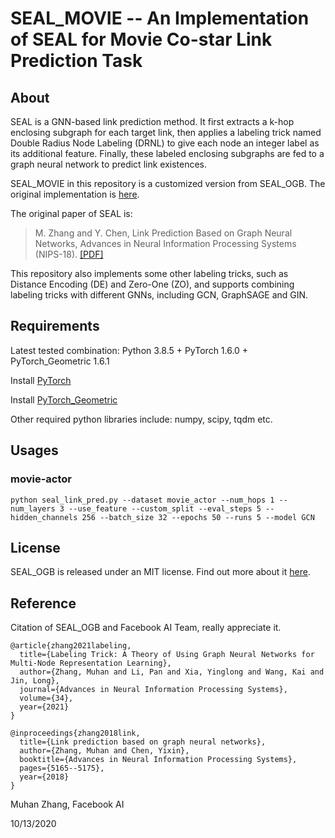 SEAL\_MOVIE -- An Implementation of SEAL for Movie Co-star Link Prediction Task
===============================================================================

About
-----

SEAL is a GNN-based link prediction method. It first extracts a k-hop enclosing subgraph for each target link, then applies a labeling trick named Double Radius Node Labeling (DRNL) to give each node an integer label as its additional feature. Finally, these labeled enclosing subgraphs are fed to a graph neural network to predict link existences.


SEAL_MOVIE in this repository is a customized version from SEAL_OGB. The original implementation is [here](https://github.com/facebookresearch/SEAL_OGB).

The original paper of SEAL is:
> M. Zhang and Y. Chen, Link Prediction Based on Graph Neural Networks, Advances in Neural Information Processing Systems (NIPS-18). [\[PDF\]](https://arxiv.org/pdf/1802.09691.pdf)

This repository also implements some other labeling tricks, such as Distance Encoding (DE) and Zero-One (ZO), and supports combining labeling tricks with different GNNs, including GCN, GraphSAGE and GIN.

Requirements
------------

Latest tested combination: Python 3.8.5 + PyTorch 1.6.0 + PyTorch\_Geometric 1.6.1

Install [PyTorch](https://pytorch.org/)

Install [PyTorch\_Geometric](https://rusty1s.github.io/pytorch_geometric/build/html/notes/installation.html)

Other required python libraries include: numpy, scipy, tqdm etc.

Usages
------

### movie-actor

    python seal_link_pred.py --dataset movie_actor --num_hops 1 --num_layers 3 --use_feature --custom_split --eval_steps 5 --hidden_channels 256 --batch_size 32 --epochs 50 --runs 5 --model GCN 

License
-------

SEAL\_OGB is released under an MIT license. Find out more about it [here](https://github.com/facebookresearch/SEAL_OGB/blob/master/LICENSE).

Reference
---------

Citation of SEAL_OGB and Facebook AI Team, really appreciate it.

	@article{zhang2021labeling,
      title={Labeling Trick: A Theory of Using Graph Neural Networks for Multi-Node Representation Learning},
      author={Zhang, Muhan and Li, Pan and Xia, Yinglong and Wang, Kai and Jin, Long},
      journal={Advances in Neural Information Processing Systems},
      volume={34},
      year={2021}
    }

    @inproceedings{zhang2018link,
      title={Link prediction based on graph neural networks},
      author={Zhang, Muhan and Chen, Yixin},
      booktitle={Advances in Neural Information Processing Systems},
      pages={5165--5175},
      year={2018}
    }

Muhan Zhang, Facebook AI

10/13/2020
